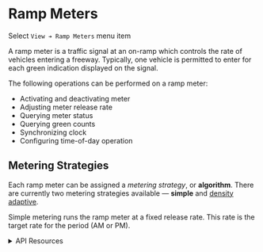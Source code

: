 # Ramp Meters

Select `View ➔ Ramp Meters` menu item

A ramp meter is a traffic signal at an on-ramp which controls the rate of
vehicles entering a freeway.  Typically, one vehicle is permitted to enter for
each green indication displayed on the signal.

The following operations can be performed on a ramp meter:

* Activating and deactivating meter
* Adjusting meter release rate
* Querying meter status
* Querying green counts
* Synchronizing clock
* Configuring time-of-day operation

## Metering Strategies

Each ramp meter can be assigned a _metering strategy_, or **algorithm**.  There
are currently two metering strategies available — **simple** and [density
adaptive].

Simple metering runs the ramp meter at a fixed release rate.  This rate is the
target rate for the period (AM or PM).

<details>
<summary>API Resources</summary>

* `iris/api/ramp_meter`
* `iris/api/ramp_meter/{name}`

Attribute [permissions]:

| Access       | Minimal        | Full                             |
|--------------|----------------|----------------------------------|
| Read Only    | name, location | geo\_loc                         |
| 👉 Operate   |                | m\_lock, rate                    |
| 💡 Manage    | notes          | storage, max\_wait, algorithm, am\_target, pm\_target |
| 🔧 Configure | controller     | pin, meter\_type, beacon, preset |

</details>


[density adaptive]: density_adaptive.html
[permissions]: permissions.html
